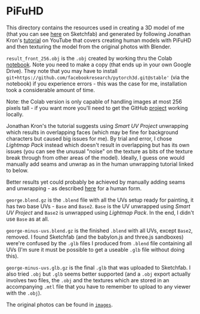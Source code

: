 PiFuHD
======

This directory contains the resources used in creating a 3D model of me (that you can see [here](https://skfb.ly/o6RyT) on Sketchfab) and generated by following Jonathan Kron's [tutorial](https://www.youtube.com/watch?v=8AQsoA_B1_I) on YouTube that covers creating human models with PiFuHD and then texturing the model from the original photos with Blender.

`result_front_256.obj` is the `.obj` created by working thru the Colab [notebook](https://colab.research.google.com/drive/11z58bl3meSzo6kFqkahMa35G5jmh2Wgt). Note you need to make a copy (that ends up in your own Google Drive). They note that you may have to install `git+https://github.com/facebookresearch/pytorch3d.git@stable'` (via the notebook) if you experience errors - this was the case for me, installation took a considerable amount of time.

Note: the Colab version is only capable of handling images at most 256 pixels tall - if you want more you'll need to get the GitHub [project](https://github.com/facebookresearch/pifuhd) working locally.

Jonathan Kron's the tutorial suggests using _Smart UV Project_ unwrapping which results in overlapping faces (which may be fine for background characters but caused big issues for me). By trial and error, I chose _Lightmap Pack_ instead which doesn't result in overlapping but has its own issues (you can see the unusual "noise" on the texture as bits of the texture break through from other areas of the model). Ideally, I guess one would manually add seams and unwrap as in the human unwrapping tutorial linked to below.

Better results yet could probably be achieved by manually adding seams and unwrapping - as described [here](https://www.youtube.com/watch?v=y8vZraSY3ZE) for a human form.

`george.blend.gz` is the `.blend` file with all the UVs setup ready for painting, it has two base UVs - `Base` and `Base2`. `Base` is the UV unwrapped using _Smart UV Project_ and `Base2` is unwrapped using _Lightmap Pack_. In the end, I didn't use `Base` as at all.

`george-minus-uvs.blend.gz` is the finished `.blend` with all UVs, except `Base2`, removed. I found Sketchfab (and the babylon.js and three.js sandboxes) were're confused by the `.glb` files I produced from `.blend` file containing all UVs (I'm sure it must be possible to get a useable `.glb` file without doing this).

`george-minus-uvs.glb.gz` is the final `.glb` that was uploaded to Sketchfab. I also tried `.obj` but `.glb` seems better supported (and a `.obj` export actually involves two files, the `.obj` and the textures which are stored in an accompanying `.mtl` file that you have to remember to upload to any viewer with the `.obj`).

The original photos can be found in [`images`](images).
